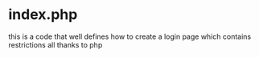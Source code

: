 # index.php
this is a code that well defines how to create a login page which contains restrictions all thanks to php
